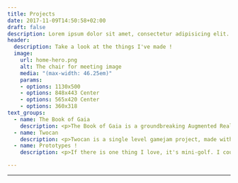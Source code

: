 ```yaml
---
title: Projects
date: 2017-11-09T14:50:58+02:00
draft: false
description: Lorem ipsum dolor sit amet, consectetur adipisicing elit. Vero porro tempore voluptas voluptatibus eius a non numquam, quibusdam enim eos.
header:
  description: Take a look at the things I've made !
  image:
    url: home-hero.png
    alt: The chair for meeting image
    media: "(max-width: 46.25em)"
    params:
    - options: 1130x500
    - options: 848x443 Center
    - options: 565x420 Center
    - options: 360x318
text_groups:
  - name: The Book of Gaia
    description: <p>The Book of Gaia is a groundbreaking Augmented Reality shooter for iOS and Android. Built on Unity and Vuforia, it takes full advantage of real world space to deliver a unique experience. Using a clever mix of real-life, physical elements and an augmented really application, dive in the world of the Book of Gaia. It was made with three of my classmates as a Masters' project, and was lauded for the risks taken when working with the niche technology that is Augmented Reality.</p><br/><p>When the evil Petrolus' hordes wreak havoc on Earth, an ancient, powerful mystic entity known as Gaia is awakened. Wield their powers to mow down the relentless waves coming to destroy the source of their might ! Rain down meteors, call down a freezing blizzard, unearth deadly spikes and make the skies rumble to defeat the evil Petrolus !</p><br/><p><iframe width="560" height="315" src="https://www.youtube.com/embed/jddA3rjBXHQ" frameborder="0" allow="accelerometer; autoplay; encrypted-media; gyroscope; picture-in-picture" allowfullscreen></iframe></p></br><p><a class="blue-text" href="https://drive.google.com/u/0/uc?export=download&confirm=PKLA&id=1kC-rZxItTN27OM-C67wAIxi46ABnaHBJ">You can download an .apk for the game here.</a> As the game was imagined with a companion book in mind, you will have to download and print the levels as well. Keep in my mind, The Book of Gaia is best played when the levels are printed on an A3 sized sheet of paper ! For the best AR experience possible, make sure your device is compatible with the latest versions of ARCore and ARKit.</p><br/><img class="gaia" src="/uploads/5_chapitre1_terrain.png"><p class="center">Level 1</p><br/><img class="gaia" src="/uploads/7_chapitre2_terrain.png"><p class="center">Level 2</p><br/><img class="gaia" src="/uploads/9_chapitre3_terrain.png"><p class="center">Level 3</p><br/><p>Alternatively, watch the walkthrough :</p><br/><iframe width="560" height="315" src="https://www.youtube.com/embed/zRJG-6iVdb0" frameborder="0" allow="accelerometer; autoplay; encrypted-media; gyroscope; picture-in-picture" allowfullscreen></iframe>
  - name: Twocan
    description: <p>Twocan is a single level gamejam project, made with two other people with little to no experience in game development. I took charge of every aspect of programming and integrated adorable, handmade sprites and music. It is a true labor of love, and an absolutely fun couch co-op experience. Grab a friend and a controller each, and make your way through the level. Communication is key, as each toucan has a very specific skillset.</p><br/><iframe src='https://gfycat.com/ifr/peacefulclearbarb' frameborder='0' scrolling='no' allowfullscreen width='640' height='453'></iframe>
  - name: Prototypes !
    description: <p>If there is one thing I love, it's mini-golf. I couldn't swing a club to save my life, but I do enjoy making mini-golf prototypes. It's a great and fun way to learn. Check them out, a little mini-golf course builder, and mini-golf where you can only putt once, forward, and at full speed ! Maybe some obstacles will help you get to the hole...</p><br/><iframe src='https://gfycat.com/ifr/welllitlimpingdeermouse' frameborder='0' scrolling='no' allowfullscreen width='640' height='453'></iframe><br/><iframe src='https://gfycat.com/ifr/crazywhichamethystinepython' frameborder='0' scrolling='no' allowfullscreen width='640' height='453'></iframe><br/><iframe src='https://gfycat.com/ifr/weightyboilingaardwolf' frameborder='0' scrolling='no' allowfullscreen width='640' height='453'></iframe><br/><iframe src='https://gfycat.com/ifr/obedientenlightenedgrub' frameborder='0' scrolling='no' allowfullscreen width='640' height='453'></iframe>

---
```

---